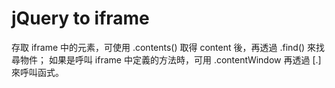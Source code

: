 # jQuery to iframe


存取 iframe 中的元素，可使用 .contents() 取得 content 後，再透過 .find() 來找尋物件；
如果是呼叫 iframe 中定義的方法時，可用 .contentWindow 再透過 [.<function name>] 來呼叫函式。
